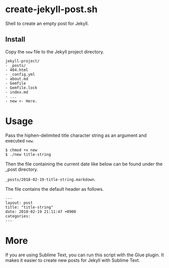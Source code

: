 # create-jekyll-post.sh
Shell to create an empty post for Jekyll.

## Install
Copy the `new` file to the Jekyll project directory.

~~~
jekyll-project/
- _posts/
- 404.html
- _config.yml
- about.md
- Gemfile
- Gemfile.lock
- index.md
- ...
- new <- Here.
~~~

# Usage
Pass the hiphen-delimited title character string as an argument and executed `new`.

~~~
$ chmod +x new
$ ./new title-string
~~~

Then the file containing the current date like below can be found under the _post directory.

`_posts/2018-02-19-title-string.markdown`.

The file contains the default header as follows.
~~~
---
layout: post
title: "title-string"
date: 2018-02-19 21:11:47 +0900
categories: 
---
~~~

# More
If you are using Sublime Text, you can run this script with the Glue plugin.
It makes it easier to create new posts for Jekyll with Sublime Text.
